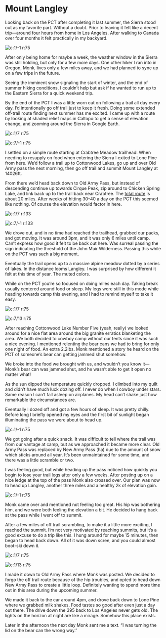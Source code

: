 # Mount Langley

Looking back on the PCT after completing it last summer, the Sierra stood out as my favorite part. Without a doubt. Prior to leaving it felt like a decent trip—around four hours from home in Los Angeles. After walking to Canada over four months it felt practically in my backyard.

![c:1/-1 r:75](IMG_8142.jpeg)

After only being home for maybe a week, the weather window in the Sierra was still holding, but only for a few more days. One other hiker I ran into in Oregon, Monk, lives only a few miles away, and we had planned to sync up on a few trips in the future.

<!-- more -->

Seeing the imminent snow signaling the start of winter, and the end of summer hiking conditions, I couldn’t help but ask if he wanted to run up to the Eastern Sierra for a quick weekend trip.

By the end of the PCT I was a little worn out on following a trail all day every day. I’d intentionally go off trail just to keep it fresh. Doing some extended off-trail route finding next summer has me excited. I came up with a route by looking at shaded relief maps in Caltopo to get a sense of elevation change, and zooming around the Sierra in Google Earth.

![c:1/7 r:75](caltopo.jpeg)

![c:7/-1 r:75](google-earth.jpeg)

I settled on a simple route starting at Crabtree Meadow trailhead. When needing to resupply on food when entering the Sierra I exited to Lone Pine from here. We’d follow a trail up to Cottonwood Lakes, go up and over Old Army pass the next morning, then go off trail and summit Mount Langley at 14026ft.

From there we’d head back down to Old Army Pass, but instead of descending continue up towards Cirque Peak, zip around to Chicken Spring Lake, and link back up to the trail back near Crabtree. The [total route](https://caltopo.com/m/87G9) is about 20 miles. After weeks of hitting 30–40 a day on the PCT this seemed like nothing. Of course the elevation would factor in here.

![c:1/7 r:133](IMG_8123.jpeg)

![c:7/-1 r:133](IMG_8127.jpeg)

We drove out, and in no time had reached the trailhead, grabbed our packs, and got moving. It was around 3pm, and it was only 6 miles until camp. Can’t express how good it felt to be back out here. Was surreal passing the sign indicating the threshold of the John Muir Wilderness. Passing this while on the PCT was such a big moment.

Eventually the trail opens up to a massive alpine meadow dotted by a series of lakes. In the distance looms Langley. I was surprised by how different it felt at this time of year. The muted colors.

While on the PCT you’re so focused on doing miles each day. Taking break usually centered around food or sleep. My legs were still in this mode while heading towards camp this evening, and I had to remind myself to take it easy.

![c:1/7 r:75](IMG_8150.jpeg)

![c:7/13 r:75](IMG_8157.jpeg)

After reaching Cottonwood Lake Number Five (yeah, really) we looked around for a nice flat area around the big granite erratics blanketing the area. We both decided to cowboy camp without our tents since it was such a nice evening. I mentioned relenting the bear cans we had to bring for only one night of food. An extra 2.2lbs. Monk mentioned a story he heard on the PCT of someone’s bear can getting jammed shut somehow.

We broke into the food we brought with us, and wouldn’t you know it—Monk’s bear can was jammed shut, and he wasn’t able to get it open no matter what!

As the sun dipped the temperature quickly dropped. I climbed into my quilt and didn’t have much luck dozing off. I never do when I cowboy under stars. Same reason I can’t fall asleep on airplanes. My head can’t shake just how remarkable the circumstances are.

Eventually I dozed off and got a few hours of sleep. It was pretty chilly. Before long I briefly opened my eyes and the first bit of sunlight began illuminating the pass we were about to head up.

![c:1/-1 r:75](IMG_8179.jpeg)

We got going after a quick snack. It was difficult to tell where the trail was from our vantage at camp, but as we approached it became more clear. Old Army Pass was replaced by New Army Pass (ha) due to the amount of snow which sticks around all year. It’s been unmaintained for some time, and there was a little scramble or two.

I was feeling good, but while heading up the pass noticed how quickly you begin to lose your trail legs after only a few weeks. After posting up on a nice ledge at the top of the pass Monk also crossed over. Our plan was now to head up Langley, another three miles and a healthy 2k of elevation gain.

![c:1/-1 r:75](IMG_8190.jpeg)

Monk came over and mentioned not feeling too great. His hip was bothering him, and we were both feeling the elevation a bit. He decided to hang back at the pass while I went off to summit.

After a few miles of off trail scrambling, to make it a little more exciting, I reached the summit. I’m not very motivated by reaching summits, but it’s a good excuse to do a trip like this. I hung around for maybe 15 minutes, then began to head back down. All of it was down scree, and you could almost boot-ski down it.

![c:1/7 r:75](IMG_8220.jpeg)

![c:1/13 r:75](IMG_8224.jpeg)

I made it down to Old Army Pass where Monk was posted. We decided to forgo the off trail route because of the hip troubles, and opted to head down New Army Pass to create a little loop. Definitely wanting to spend more time out in this area during the upcoming summer.

We made it back to the car around 4pm, and drove back down to Lone Pine where we grabbed milk shakes. Food tastes so good after even just a day out there. The drive down the 395 back to Los Angeles never gets old. The lights on the horizon at night are like a mirage. Somehow this place exists.

Later in the afternoon the next day Monk sent me a text. “I was turning the lid on the bear can the wrong way.”